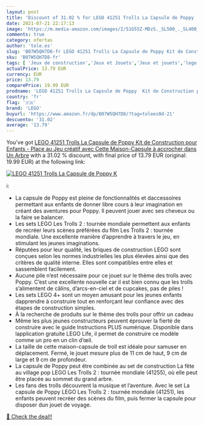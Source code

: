 ```yaml
---
layout: post
title: 'Discount of 31.02 % for LEGO 41251 Trolls La Capsule de Poppy  K'
date: 2021-07-21 22:17:13
image: 'https://m.media-amazon.com/images/I/51G55Z-MDzS._SL500_._SL400_.jpg'
comments: true
category: ofertas
author: 'tole.es'
slug: 'B07W5QH7D8-fr LEGO 41251 Trolls La Capsule de Poppy Kit de Construction...'
sku: 'B07W5QH7D8-fr'
tags: [ 'Jeux de construction','Jeux et Jouets','Jeux et jouets','lego', ]
actualPrice: 13.79 EUR
currency: EUR
price: 13.79
comparePrice: 19.99 EUR
prodname: 'LEGO 41251 Trolls La Capsule de Poppy  Kit de Construction pour Enfants - Place au Jeu créatif avec Cette Maison-Capsule à accrocher dans Un Arbre'
country: 'fr'
flag: '🇫🇷'
brand: 'LEGO'
buyurl: 'https://www.amazon.fr/dp/B07W5QH7D8/?tag=tolees0d-21'
descuento: '31.02'
average: '13.79'
---
```


You've got [LEGO 41251 Trolls La Capsule de Poppy  Kit de Construction pour Enfants - Place au Jeu créatif avec Cette Maison-Capsule à accrocher dans Un Arbre](https://www.amazon.fr/dp/B07W5QH7D8/?tag=tolees0d-21) with a  31.02 % discount, with final price of 13.79 EUR (original: 19.99 EUR) at the following link:

[![LEGO 41251 Trolls La Capsule de Poppy  K](https://m.media-amazon.com/images/I/51G55Z-MDzS._SL500_._SL400_.jpg)](https://www.amazon.fr/dp/B07W5QH7D8/?tag=tolees0d-21)

ℹ️:

- La capsule de Poppy est pleine de fonctionnalités et daccessoires permettant aux enfants de donner libre cours à leur imagination en créant des aventures pour Poppy. Il peuvent jouer avec ses cheveux ou la faire se balancer.
- Les sets LEGO Les Trolls 2 : tournée mondiale permettent aux enfants de recréer leurs scènes préférées du film Les Trolls 2 : tournée mondiale. Une excellente manière d’apprendre à travers le jeu, en stimulant les jeunes imaginations.
- Réputées pour leur qualité, les briques de construction LEGO sont conçues selon les normes industrielles les plus élevées ainsi que des critères de qualité interne. Elles sont compatibles entre elles et sassemblent facilement.
- Aucune pile n’est nécessaire pour ce jouet sur le thème des trolls avec Poppy. C’est une excellente nouvelle car il est bien connu que les trolls s’alimentent de câlins, d’arcs-en-ciel et de cupcakes, pas de piles !
- Les sets LEGO 4+ sont un moyen amusant pour les jeunes enfants dapprendre à construire tout en renforçant leur confiance avec des étapes de construction simples.
- À la recherche de produits sur le thème des trolls pour offrir un cadeau
- Même les plus jeunes constructeurs peuvent éprouver la fierté de construire avec le guide Instructions PLUS numérique. Disponible dans lapplication gratuite LEGO Life, il permet de construire ce modèle comme un pro en un clin d’œil.
- La taille de cette maison-capsule de troll est idéale pour samuser en déplacement. Fermé, le jouet mesure plus de 11 cm de haut, 9 cm de large et 9 cm de profondeur.
- La capsule de Poppy peut être combinée au set de construction La fête au village pop LEGO Les Trolls 2 : tournée mondiale (41255), où elle peut être placée au sommet du grand arbre.
- Les fans des trolls découvrent la musique et l’aventure. Avec le set La capsule de Poppy LEGO Les Trolls 2 : tournée mondiale (41251), les enfants peuvent recréer des scènes du film, puis fermer la capsule pour disposer dun jouet de voyage.

[🛒 Check the deal!!](https://www.amazon.fr/dp/B07W5QH7D8/?tag=tolees0d-21)
